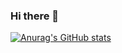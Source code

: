 ### Hi there 👋


[![Anurag's GitHub stats](https://github-readme-stats.vercel.app/api?username=sssss)](https://github.com/SeoYounSeok/github-readme-stats)



<!--
**SeoYounSeok/SeoYounSeok** is a ✨ _special_ ✨ repository because its `README.md` (this file) appears on your GitHub profile.

Here are some ideas to get you started:

- 🔭 I’m currently working on ...
- 🌱 I’m currently learning ...
- 👯 I’m looking to collaborate on ...
- 🤔 I’m looking for help with ...
- 💬 Ask me about ...
- 📫 How to reach me: ...
- 😄 Pronouns: ...
- ⚡ Fun fact: ...
-->
